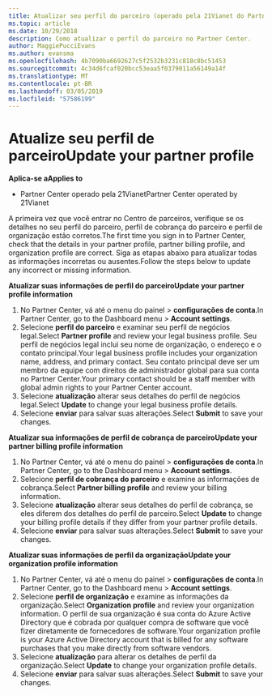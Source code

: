 ```yaml
---
title: Atualizar seu perfil do parceiro (operado pela 21Vianet do Partner Center)
ms.topic: article
ms.date: 10/29/2018
description: Como atualizar o perfil do parceiro no Partner Center.
author: MaggiePucciEvans
ms.author: evansma
ms.openlocfilehash: 4b7090ba6692627c5f2532b3231c818c8bc51453
ms.sourcegitcommit: 4c34d6fcaf020bcc53eaa5f0379011a56149a14f
ms.translationtype: MT
ms.contentlocale: pt-BR
ms.lasthandoff: 03/05/2019
ms.locfileid: "57586199"
---
```

# <a name="update-your-partner-profile"></a><span data-ttu-id="31531-103">Atualize seu perfil de parceiro</span><span class="sxs-lookup"><span data-stu-id="31531-103">Update your partner profile</span></span>


<span data-ttu-id="31531-104">**Aplica-se a**</span><span class="sxs-lookup"><span data-stu-id="31531-104">**Applies to**</span></span>

-   <span data-ttu-id="31531-105">Partner Center operado pela 21Vianet</span><span class="sxs-lookup"><span data-stu-id="31531-105">Partner Center operated by 21Vianet</span></span>


<span data-ttu-id="31531-106">A primeira vez que você entrar no Centro de parceiros, verifique se os detalhes no seu perfil do parceiro, perfil de cobrança do parceiro e perfil de organização estão corretos.</span><span class="sxs-lookup"><span data-stu-id="31531-106">The first time you sign in to Partner Center, check that the details in your partner profile, partner billing profile, and organization profile are correct.</span></span> <span data-ttu-id="31531-107">Siga as etapas abaixo para atualizar todas as informações incorretas ou ausentes.</span><span class="sxs-lookup"><span data-stu-id="31531-107">Follow the steps below to update any incorrect or missing information.</span></span>

<span data-ttu-id="31531-108">**Atualizar suas informações de perfil do parceiro**</span><span class="sxs-lookup"><span data-stu-id="31531-108">**Update your partner profile information**</span></span>

1. <span data-ttu-id="31531-109">No Partner Center, vá até o menu do painel &gt; **configurações de conta**.</span><span class="sxs-lookup"><span data-stu-id="31531-109">In Partner Center, go to the Dashboard menu &gt; **Account settings**.</span></span>
2. <span data-ttu-id="31531-110">Selecione **perfil do parceiro** e examinar seu perfil de negócios legal.</span><span class="sxs-lookup"><span data-stu-id="31531-110">Select **Partner profile** and review your legal business profile.</span></span> <span data-ttu-id="31531-111">Seu perfil de negócios legal inclui seu nome de organização, o endereço e o contato principal.</span><span class="sxs-lookup"><span data-stu-id="31531-111">Your legal business profile includes your organization name, address, and primary contact.</span></span> <span data-ttu-id="31531-112">Seu contato principal deve ser um membro da equipe com direitos de administrador global para sua conta no Partner Center.</span><span class="sxs-lookup"><span data-stu-id="31531-112">Your primary contact should be a staff member with global admin rights to your Partner Center account.</span></span> 
3. <span data-ttu-id="31531-113">Selecione **atualização** alterar seus detalhes do perfil de negócios legal.</span><span class="sxs-lookup"><span data-stu-id="31531-113">Select **Update** to change your legal business profile details.</span></span>  
4. <span data-ttu-id="31531-114">Selecione **enviar** para salvar suas alterações.</span><span class="sxs-lookup"><span data-stu-id="31531-114">Select **Submit** to save your changes.</span></span>

<span data-ttu-id="31531-115">**Atualizar sua informações de perfil de cobrança de parceiro**</span><span class="sxs-lookup"><span data-stu-id="31531-115">**Update your partner billing profile information**</span></span>

1. <span data-ttu-id="31531-116">No Partner Center, vá até o menu do painel &gt; **configurações de conta**.</span><span class="sxs-lookup"><span data-stu-id="31531-116">In Partner Center, go to the Dashboard menu &gt; **Account settings**.</span></span>
2. <span data-ttu-id="31531-117">Selecione **perfil de cobrança do parceiro** e examine as informações de cobrança.</span><span class="sxs-lookup"><span data-stu-id="31531-117">Select **Partner billing profile** and review your billing information.</span></span> 
3. <span data-ttu-id="31531-118">Selecione **atualização** alterar seus detalhes do perfil de cobrança, se eles diferem dos detalhes do perfil de parceiro.</span><span class="sxs-lookup"><span data-stu-id="31531-118">Select **Update** to change your billing profile details if they differ from your partner profile details.</span></span>
4. <span data-ttu-id="31531-119">Selecione **enviar** para salvar suas alterações.</span><span class="sxs-lookup"><span data-stu-id="31531-119">Select **Submit** to save your changes.</span></span>

<span data-ttu-id="31531-120">**Atualizar suas informações de perfil da organização**</span><span class="sxs-lookup"><span data-stu-id="31531-120">**Update your organization profile information**</span></span>

1. <span data-ttu-id="31531-121">No Partner Center, vá até o menu do painel &gt; **configurações de conta**.</span><span class="sxs-lookup"><span data-stu-id="31531-121">In Partner Center, go to the Dashboard menu &gt; **Account settings**.</span></span>
2. <span data-ttu-id="31531-122">Selecione **perfil de organização** e examine as informações da organização.</span><span class="sxs-lookup"><span data-stu-id="31531-122">Select **Organization profile** and review your organization information.</span></span> <span data-ttu-id="31531-123">O perfil de sua organização é sua conta do Azure Active Directory que é cobrada por qualquer compra de software que você fizer diretamente de fornecedores de software.</span><span class="sxs-lookup"><span data-stu-id="31531-123">Your organization profile is your Azure Active Directory account that is billed for any software purchases that you make directly from software vendors.</span></span>
3. <span data-ttu-id="31531-124">Selecione **atualização** para alterar os detalhes de perfil da organização.</span><span class="sxs-lookup"><span data-stu-id="31531-124">Select **Update** to change your organization profile details.</span></span>
4. <span data-ttu-id="31531-125">Selecione **enviar** para salvar suas alterações.</span><span class="sxs-lookup"><span data-stu-id="31531-125">Select **Submit** to save your changes.</span></span>
